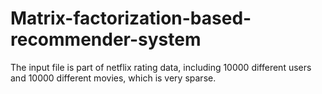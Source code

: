 # Matrix-factorization-based-recommender-system
The input file is part of netflix rating data, including 10000 different users and 10000 different movies, which is very sparse.

